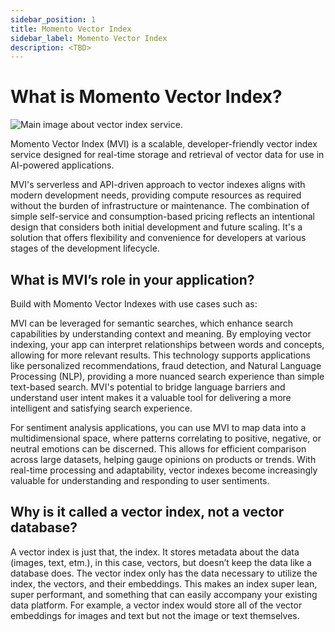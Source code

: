 ```yaml
---
sidebar_position: 1
title: Momento Vector Index
sidebar_label: Momento Vector Index
description: <TBD>
---
```


# What is Momento Vector Index?

![Main image about vector index service.](@site/static/img/vector-index/mvi.jpg)

Momento Vector Index (MVI) is a scalable, developer-friendly vector index service designed for real-time storage and retrieval of vector data for use in AI-powered applications.

MVI's serverless and API-driven approach to vector indexes aligns with modern development needs, providing compute resources as required without the burden of infrastructure or maintenance. The combination of simple self-service and consumption-based pricing reflects an intentional design that considers both initial development and future scaling. It's a solution that offers flexibility and convenience for developers at various stages of the development lifecycle.

## What is MVI’s role in your application?

Build with Momento Vector Indexes with use cases such as:

MVI can be leveraged for semantic searches, which enhance search capabilities by understanding context and meaning. By employing vector indexing, your app can interpret relationships between words and concepts, allowing for more relevant results. This technology supports applications like personalized recommendations, fraud detection, and Natural Language Processing (NLP), providing a more nuanced search experience than simple text-based search. MVI's potential to bridge language barriers and understand user intent makes it a valuable tool for delivering a more intelligent and satisfying search experience.

For sentiment analysis applications, you can use MVI to map data into a multidimensional space, where patterns correlating to positive, negative, or neutral emotions can be discerned. This allows for efficient comparison across large datasets, helping gauge opinions on products or trends. With real-time processing and adaptability, vector indexes become increasingly valuable for understanding and responding to user sentiments.

## Why is it called a vector index, not a vector database?

A vector index is just that, the index. It stores metadata about the data (images, text, etm.), in this case, vectors, but doesn’t keep the data like a database does. The vector index only has the data necessary to utilize the index, the vectors, and their embeddings. This makes an index super lean, super performant, and something that can easily accompany your existing data platform. For example, a vector index would store all of the vector embeddings for images and text but not the image or text themselves.
